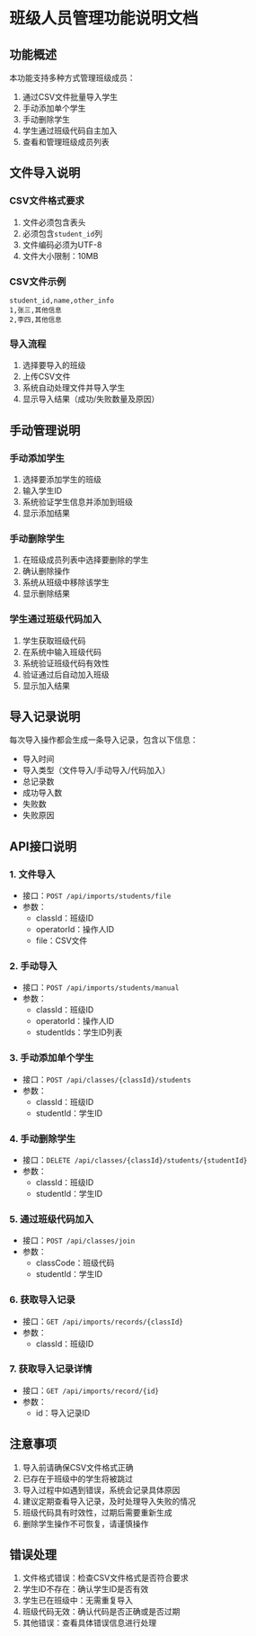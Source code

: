 # 班级人员管理功能说明文档

## 功能概述
本功能支持多种方式管理班级成员：
1. 通过CSV文件批量导入学生
2. 手动添加单个学生
3. 手动删除学生
4. 学生通过班级代码自主加入
5. 查看和管理班级成员列表

## 文件导入说明

### CSV文件格式要求
1. 文件必须包含表头
2. 必须包含`student_id`列
3. 文件编码必须为UTF-8
4. 文件大小限制：10MB

### CSV文件示例
```csv
student_id,name,other_info
1,张三,其他信息
2,李四,其他信息
```

### 导入流程
1. 选择要导入的班级
2. 上传CSV文件
3. 系统自动处理文件并导入学生
4. 显示导入结果（成功/失败数量及原因）

## 手动管理说明

### 手动添加学生
1. 选择要添加学生的班级
2. 输入学生ID
3. 系统验证学生信息并添加到班级
4. 显示添加结果

### 手动删除学生
1. 在班级成员列表中选择要删除的学生
2. 确认删除操作
3. 系统从班级中移除该学生
4. 显示删除结果

### 学生通过班级代码加入
1. 学生获取班级代码
2. 在系统中输入班级代码
3. 系统验证班级代码有效性
4. 验证通过后自动加入班级
5. 显示加入结果

## 导入记录说明
每次导入操作都会生成一条导入记录，包含以下信息：
- 导入时间
- 导入类型（文件导入/手动导入/代码加入）
- 总记录数
- 成功导入数
- 失败数
- 失败原因

## API接口说明

### 1. 文件导入
- 接口：`POST /api/imports/students/file`
- 参数：
  - classId：班级ID
  - operatorId：操作人ID
  - file：CSV文件

### 2. 手动导入
- 接口：`POST /api/imports/students/manual`
- 参数：
  - classId：班级ID
  - operatorId：操作人ID
  - studentIds：学生ID列表

### 3. 手动添加单个学生
- 接口：`POST /api/classes/{classId}/students`
- 参数：
  - classId：班级ID
  - studentId：学生ID

### 4. 手动删除学生
- 接口：`DELETE /api/classes/{classId}/students/{studentId}`
- 参数：
  - classId：班级ID
  - studentId：学生ID

### 5. 通过班级代码加入
- 接口：`POST /api/classes/join`
- 参数：
  - classCode：班级代码
  - studentId：学生ID

### 6. 获取导入记录
- 接口：`GET /api/imports/records/{classId}`
- 参数：
  - classId：班级ID

### 7. 获取导入记录详情
- 接口：`GET /api/imports/record/{id}`
- 参数：
  - id：导入记录ID

## 注意事项
1. 导入前请确保CSV文件格式正确
2. 已存在于班级中的学生将被跳过
3. 导入过程中如遇到错误，系统会记录具体原因
4. 建议定期查看导入记录，及时处理导入失败的情况
5. 班级代码具有时效性，过期后需要重新生成
6. 删除学生操作不可恢复，请谨慎操作

## 错误处理
1. 文件格式错误：检查CSV文件格式是否符合要求
2. 学生ID不存在：确认学生ID是否有效
3. 学生已在班级中：无需重复导入
4. 班级代码无效：确认代码是否正确或是否过期
5. 其他错误：查看具体错误信息进行处理 